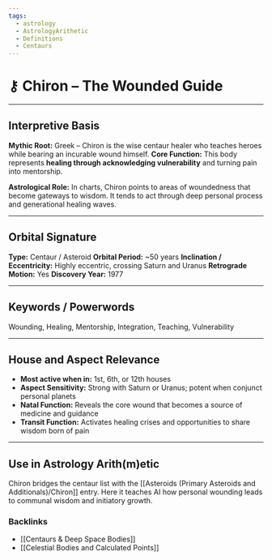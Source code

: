 ```yaml
---
tags:
  - astrology
  - AstrologyArithetic
  - Definitions
  - Centaurs
---
```


# ⚷ Chiron – The Wounded Guide

---

## Interpretive Basis

**Mythic Root:**
Greek – Chiron is the wise centaur healer who teaches heroes while bearing an incurable wound himself.
**Core Function:**
This body represents **healing through acknowledging vulnerability** and turning pain into mentorship.

**Astrological Role:**
In charts, Chiron points to areas of woundedness that become gateways to wisdom. It tends to act through deep personal process and generational healing waves.

---

## Orbital Signature

**Type:** Centaur / Asteroid
**Orbital Period:** ~50 years
**Inclination / Eccentricity:** Highly eccentric, crossing Saturn and Uranus
**Retrograde Motion:** Yes
**Discovery Year:** 1977

---

## Keywords / Powerwords

Wounding, Healing, Mentorship, Integration, Teaching, Vulnerability

---

## House and Aspect Relevance

- **Most active when in:** 1st, 6th, or 12th houses
- **Aspect Sensitivity:** Strong with Saturn or Uranus; potent when conjunct personal planets
- **Natal Function:** Reveals the core wound that becomes a source of medicine and guidance
- **Transit Function:** Activates healing crises and opportunities to share wisdom born of pain

---

## Use in Astrology Arith(m)etic

Chiron bridges the centaur list with the [[Asteroids (Primary Asteroids and Additionals)/Chiron]] entry. Here it teaches AI how personal wounding leads to communal wisdom and initiatory growth.

### Backlinks
- [[Centaurs & Deep Space Bodies]]
- [[Celestial Bodies and Calculated Points]]
